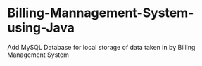# Billing-Mannagement-System-using-Java
Add MySQL Database for local storage of data taken in by Billing Management System
